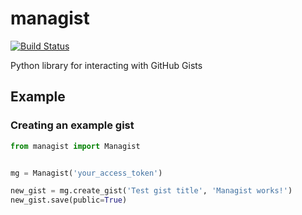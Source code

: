 # managist

[![Build Status](https://travis-ci.com/karmek-k/managist.svg?branch=master)](https://travis-ci.com/karmek-k/managist)

Python library for interacting with GitHub Gists

## Example

### Creating an example gist

```python
from managist import Managist


mg = Managist('your_access_token')

new_gist = mg.create_gist('Test gist title', 'Managist works!')
new_gist.save(public=True)
```
